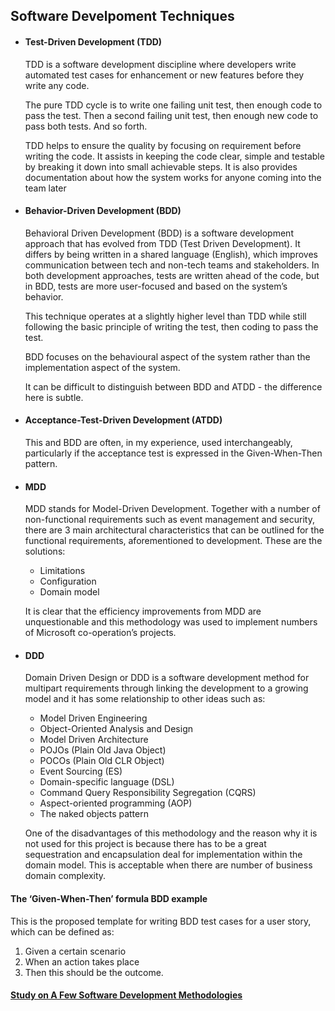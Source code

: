 ## Software Develpoment Techniques
* #### Test-Driven Development (TDD)

    TDD is a software development discipline where developers write automated test cases for enhancement or new features before they write any code.

    The pure TDD cycle is to write one failing unit test, then enough code to pass the test. Then a second failing unit test, then enough new code to pass both tests. And so forth.

    TDD helps to ensure the quality by focusing on requirement before writing the code. It assists in keeping the code clear, simple and testable by breaking it down into small achievable steps. It is also provides documentation about how the system works for anyone coming into the team later

* #### Behavior-Driven Development (BDD)

    Behavioral Driven Development (BDD) is a software development approach that has evolved from TDD (Test Driven Development). It differs by being written in a shared language (English), which improves communication between tech and non-tech teams and stakeholders. In both development approaches, tests are written ahead of the code, but in BDD, tests are more user-focused and based on the system’s behavior.

    This technique operates at a slightly higher level than TDD while still following the basic principle of writing the test, then coding to pass the test.

    BDD focuses on the behavioural aspect of the system rather than the implementation aspect of the system.

    It can be difficult to distinguish between BDD and ATDD - the difference here is subtle.

* #### Acceptance-Test-Driven Development (ATDD)

    This and BDD are often, in my experience, used interchangeably, particularly if the acceptance test is expressed in the Given-When-Then pattern.

* #### MDD

    MDD stands for Model-Driven Development. Together with a number of non-functional requirements such as event management and security, there are 3 main architectural characteristics that can be outlined for the functional requirements, aforementioned to development. These are the solutions:
    * Limitations
    * Configuration
    * Domain model

    It is clear that the efficiency improvements from MDD are unquestionable and this methodology was used to implement numbers of Microsoft co-operation’s projects.

* #### DDD

    Domain Driven Design or DDD is a software development method for multipart requirements through linking the development to a growing model and it has some relationship to other ideas such as:
    * Model Driven Engineering
    * Object-Oriented Analysis and Design
    * Model Driven Architecture
    * POJOs (Plain Old Java Object)
    * POCOs (Plain Old CLR Object)
    * Event Sourcing (ES)
    * Domain-specific language (DSL)
    * Command Query Responsibility Segregation (CQRS)
    * Aspect-oriented programming (AOP)
    * The naked objects pattern

    One of the disadvantages of this methodology and the reason why it is not used for this project is because there has to be a great sequestration and encapsulation deal for implementation within the domain model. This is acceptable when there are number of business domain complexity.

#### The ‘Given-When-Then’ formula BDD example
This is the proposed template for writing BDD test cases for a user story, which can be defined as:
1. Given a certain scenario
2. When an action takes place
3. Then this should be the outcome.

#### [Study on A Few Software Development Methodologies](https://medium.com/@AmirHassanAzimi/study-on-a-few-software-development-methodologies-46b639d08d6e)
